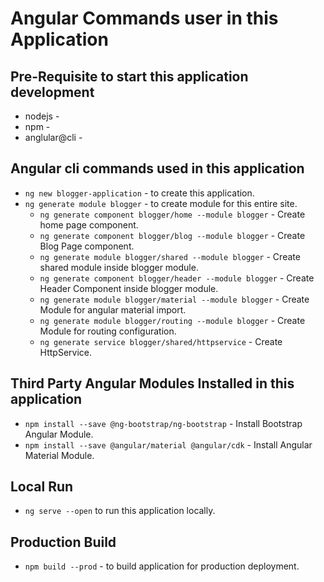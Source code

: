 # Angular Commands user in this Application

## Pre-Requisite to start this application development
* nodejs - 
* npm - 
* anglular@cli - 

## Angular cli commands used in this application
* `ng new blogger-application` - to create this application.
* `ng generate module blogger` - to create module for this entire site.
    * `ng generate component blogger/home --module blogger` - Create home page component.
    * `ng generate component blogger/blog --module blogger` - Create Blog Page component.
    * `ng generate module blogger/shared --module blogger` - Create shared module inside blogger module.
    * `ng generate component blogger/header --module blogger` - Create Header Component inside blogger module.
    * `ng generate module blogger/material --module blogger` - Create Module for angular material import.
    * `ng generate module blogger/routing --module blogger` - Create Module for routing configuration.
    * `ng generate service blogger/shared/httpservice` - Create HttpService.

## Third Party Angular Modules Installed in this application
* `npm install --save @ng-bootstrap/ng-bootstrap` - Install Bootstrap Angular Module.
* `npm install --save @angular/material @angular/cdk` - Install Angular Material Module.

## Local Run
* `ng serve --open` to run this application locally.

## Production Build
* `npm build --prod` - to build application for production deployment.